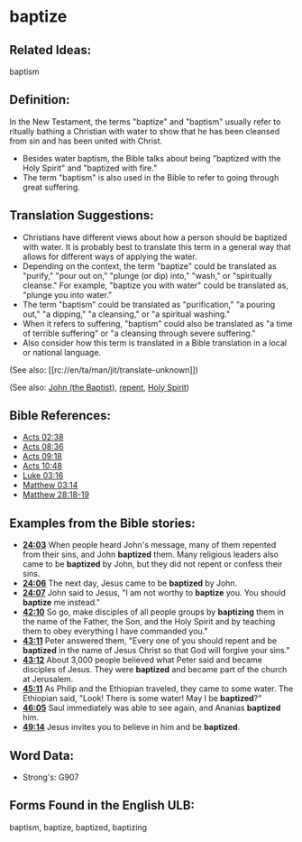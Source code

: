 # baptize

## Related Ideas:

baptism

## Definition:

In the New Testament, the terms "baptize" and "baptism" usually refer to ritually bathing a Christian with water to show that he has been cleansed from sin and has been united with Christ.

* Besides water baptism, the Bible talks about being "baptized with the Holy Spirit" and "baptized with fire."
* The term "baptism" is also used in the Bible to refer to going through great suffering.

## Translation Suggestions:

* Christians have different views about how a person should be baptized with water. It is probably best to translate this term in a general way that allows for different ways of applying the water.
* Depending on the context, the term "baptize" could be translated as "purify," "pour out on," "plunge (or dip) into," "wash," or "spiritually cleanse." For example, "baptize you with water" could be translated as, "plunge you into water."
* The term "baptism" could be translated as "purification," "a pouring out," "a dipping," "a cleansing," or "a spiritual washing."
* When it refers to suffering, "baptism" could also be translated as "a time of terrible suffering" or "a cleansing through severe suffering."
* Also consider how this term is translated in a Bible translation in a local or national language.

(See also: [[rc://en/ta/man/jit/translate-unknown]])

(See also: [John (the Baptist)](../names/johnthebaptist.md), [repent](../kt/repent.md), [Holy Spirit](../kt/holyspirit.md))

## Bible References:

* [Acts 02:38](rc://en/tn/help/act/02/38)
* [Acts 08:36](rc://en/tn/help/act/08/36)
* [Acts 09:18](rc://en/tn/help/act/09/18)
* [Acts 10:48](rc://en/tn/help/act/10/48)
* [Luke 03:16](rc://en/tn/help/luk/03/16)
* [Matthew 03:14](rc://en/tn/help/mat/03/14)
* [Matthew 28:18-19](rc://en/tn/help/mat/28/18)

## Examples from the Bible stories:

* __[24:03](rc://en/tn/help/obs/24/03)__ When people heard John's message, many of them repented from their sins, and John __baptized__ them. Many religious leaders also came to be __baptized__ by John, but they did not repent or confess their sins.
* __[24:06](rc://en/tn/help/obs/24/06)__ The next day, Jesus came to be __baptized__ by John.
* __[24:07](rc://en/tn/help/obs/24/07)__ John said to Jesus, "I am not worthy to __baptize__ you. You should __baptize__ me instead."
* __[42:10](rc://en/tn/help/obs/42/10)__ So go, make disciples of all people groups by __baptizing__ them in the name of the Father, the Son, and the Holy Spirit and by teaching them to obey everything I have commanded you."
* __[43:11](rc://en/tn/help/obs/43/11)__ Peter answered them, "Every one of you should repent and be __baptized__ in the name of Jesus Christ so that God will forgive your sins."
* __[43:12](rc://en/tn/help/obs/43/12)__ About 3,000 people believed what Peter said and became disciples of Jesus. They were __baptized__ and became part of the church at Jerusalem.
* __[45:11](rc://en/tn/help/obs/45/11)__ As Philip and the Ethiopian traveled, they came to some water. The Ethiopian said, "Look! There is some water! May I be __baptized__?"
* __[46:05](rc://en/tn/help/obs/46/05)__ Saul immediately was able to see again, and Ananias __baptized__ him.
* __[49:14](rc://en/tn/help/obs/49/14)__ Jesus invites you to believe in him and be __baptized__.

## Word Data:

* Strong's: G907

## Forms Found in the English ULB:

baptism, baptize, baptized, baptizing

